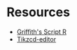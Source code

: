 # Resources

- [Griffith's Script R](https://tex.stackexchange.com/questions/21274/script-r-symbol)
- [Tikzcd-editor](https://tikzcd.yichuanshen.de)